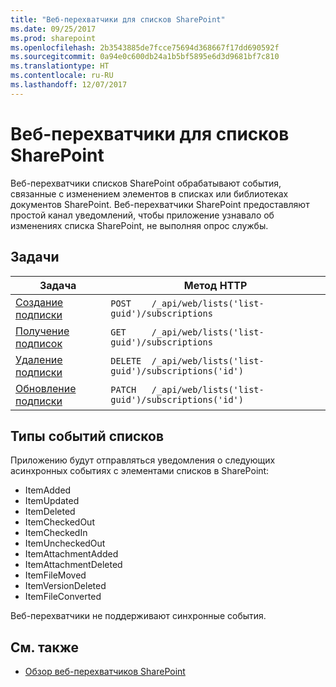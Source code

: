 ```yaml
---
title: "Веб-перехватчики для списков SharePoint"
ms.date: 09/25/2017
ms.prod: sharepoint
ms.openlocfilehash: 2b3543885de7fcce75694d368667f17dd690592f
ms.sourcegitcommit: 0a94e0c600db24a1b5bf5895e6d3d9681bf7c810
ms.translationtype: HT
ms.contentlocale: ru-RU
ms.lasthandoff: 12/07/2017
---
```

# <a name="sharepoint-list-webhooks"></a>Веб-перехватчики для списков SharePoint

Веб-перехватчики списков SharePoint обрабатывают события, связанные с изменением элементов в списках или библиотеках документов SharePoint. Веб-перехватчики SharePoint предоставляют простой канал уведомлений, чтобы приложение узнавало об изменениях списка SharePoint, не выполняя опрос службы.

## <a name="tasks"></a>Задачи
| Задача                                                | Метод HTTP                                                  |
|-----------------------------------------------------|--------------------------------------------------------------|
| [Создание подписки](./create-subscription.md) | `POST    /_api/web/lists('list-guid')/subscriptions`         |
| [Получение подписок](./get-subscription.md)          | `GET     /_api/web/lists('list-guid')/subscriptions`         |
| [Удаление подписки](./delete-subscription.md)       | `DELETE  /_api/web/lists('list-guid')/subscriptions('id')`   |
| [Обновление подписки](./update-subscription.md)     | `PATCH   /_api/web/lists('list-guid')/subscriptions('id')`   |

## <a name="list-event-types"></a>Типы событий списков
Приложению будут отправляться уведомления о следующих асинхронных событиях с элементами списков в SharePoint:

* ItemAdded
* ItemUpdated
* ItemDeleted
* ItemCheckedOut
* ItemCheckedIn
* ItemUncheckedOut
* ItemAttachmentAdded
* ItemAttachmentDeleted
* ItemFileMoved
* ItemVersionDeleted
* ItemFileConverted

Веб-перехватчики не поддерживают синхронные события.

## <a name="see-also"></a>См. также

* [Обзор веб-перехватчиков SharePoint](../overview-sharepoint-webhooks.md)
